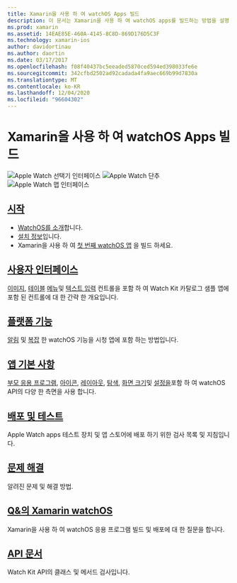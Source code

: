 ```yaml
---
title: Xamarin을 사용 하 여 watchOS Apps 빌드
description: 이 문서는 Xamarin을 사용 하 여 watchOS apps를 빌드하는 방법을 설명 하는 다양 한 가이드에 연결 됩니다. 연결 된 가이드는 시작 하기, watchOS 사용자 인터페이스 컨트롤, watchOS 기능, 배포 및 테스트 및 문제 해결에 대해 설명 합니다.
ms.prod: xamarin
ms.assetid: 14EAE85E-460A-4145-8C8D-869D176D5C3F
ms.technology: xamarin-ios
author: davidortinau
ms.author: daortin
ms.date: 03/17/2017
ms.openlocfilehash: f08f40437bc5eeaded5870ced594ed398033fe6e
ms.sourcegitcommit: 342cfbd2502ad92cadada4fa9aec669b99d7830a
ms.translationtype: MT
ms.contentlocale: ko-KR
ms.lasthandoff: 12/04/2020
ms.locfileid: "96604302"
---
```

# <a name="building-watchos-apps-with-xamarin"></a>Xamarin을 사용 하 여 watchOS Apps 빌드

![Apple Watch 선택기 인터페이스](images/watch1.png) ![Apple Watch 단추](images/watch2.png) ![Apple Watch 맵 인터페이스](images/watch3.png)

<!-- watch images courtesy of http://infinitapps.com/bezel/ -->

## <a name="getting-started"></a>[시작](~/ios/watchos/get-started/index.md)

* [WatchOS를 소개](~/ios/watchos/get-started/intro-to-watchos.md)합니다.
* [설치 정보](~/ios/watchos/get-started/installation.md)입니다.
* Xamarin을 사용 하 여 [첫 번째 watchOS 앱](~/ios/watchos/get-started/hello-watch.md) 을 빌드 하세요.

## <a name="user-interface"></a>[사용자 인터페이스](~/ios/watchos/user-interface/index.md)

[이미지](~/ios/watchos/user-interface/image.md), [테이블](~/ios/watchos/user-interface/menu.md) [메뉴](~/ios/watchos/user-interface/menu.md)및 [텍스트 입력](~/ios/watchos/user-interface/text-input.md) 컨트롤을 포함 하 여 Watch Kit 카탈로그 샘플 앱에 포함 된 컨트롤에 대 한 간략 한 개요입니다.

## <a name="platform-features"></a>[플랫폼 기능](platform/index.md)

[알림](~/ios/watchos/platform/notifications.md) 및 [복잡](~/ios/watchos/platform/complications.md) 한 watchOS 기능을 시청 앱에 포함 하는 방법입니다.

## <a name="app-fundamentals"></a>[앱 기본 사항](~/ios/watchos/app-fundamentals/index.md)

[부모 응용 프로그램](~/ios/watchos/app-fundamentals/parent-app.md), [아이콘](~/ios/watchos/app-fundamentals/icons.md), [레이아웃](~/ios/watchos/app-fundamentals/layout.md), [탐색](~/ios/watchos/app-fundamentals/navigation.md), [화면 크기](~/ios/watchos/app-fundamentals/screen-sizes.md)및 [설정을](~/ios/watchos/app-fundamentals/settings.md)포함 하 여 watchOS API의 다양 한 측면을 사용 합니다.

## <a name="deployment-and-testing"></a>[배포 및 테스트](~/ios/watchos/deploy-test/index.md)

Apple Watch apps 테스트 장치 및 앱 스토어에 배포 하기 위한 검사 목록 및 지침입니다.

## <a name="troubleshooting"></a>[문제 해결](~/ios/watchos/troubleshooting.md)

알려진 문제 및 해결 방법.

## <a name="xamarin-watchos-on-qa"></a>[Q&의 Xamarin watchOS](/answers/topics/dotnet-watchos.html)

Xamarin을 사용 하 여 watchOS 응용 프로그램 빌드 및 배포에 대 한 질문을 합니다.

## <a name="api-documentation"></a>[API 문서](xref:WatchKit)

Watch Kit API의 클래스 및 메서드 검사입니다.
